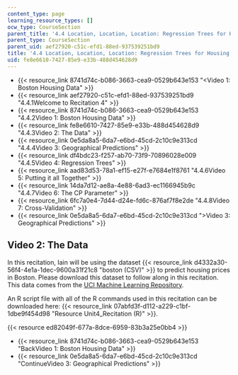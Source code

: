 ```yaml
---
content_type: page
learning_resource_types: []
ocw_type: CourseSection
parent_title: '4.4 Location, Location, Location: Regression Trees for Housing Data  (Recitation)'
parent_type: CourseSection
parent_uid: aef27920-c51c-efd1-88ed-937539251bd9
title: '4.4 Location, Location, Location: Regression Trees for Housing Data  (Recitation)'
uid: fe8e6610-7427-85e9-e33b-488d454628d9
---
```


*   {{< resource_link 8741d74c-b086-3663-cea9-0529b643e153 "\<Video 1: Boston Housing Data" >}}
*   {{< resource_link aef27920-c51c-efd1-88ed-937539251bd9 "4.4.1Welcome to Recitation 4" >}}
*   {{< resource_link 8741d74c-b086-3663-cea9-0529b643e153 "4.4.2Video 1: Boston Housing Data" >}}
*   {{< resource_link fe8e6610-7427-85e9-e33b-488d454628d9 "4.4.3Video 2: The Data" >}}
*   {{< resource_link 0e5da8a5-6da7-e6bd-45cd-2c10c9e313cd "4.4.4Video 3: Geographical Predictions" >}}
*   {{< resource_link df4bdc23-f257-ab70-73f9-70896028e009 "4.4.5Video 4: Regression Trees" >}}
*   {{< resource_link aad83d53-78a1-ef15-e27f-e7684e1f8761 "4.4.6Video 5: Putting it all Together" >}}
*   {{< resource_link 14da7d12-ae8a-4e88-6ad3-ec1166945b9c "4.4.7Video 6: The CP Parameter" >}}
*   {{< resource_link 6fc7a0e4-7d44-d24e-fd6c-876af7f8e2de "4.4.8Video 7: Cross-Validation" >}}
*   {{< resource_link 0e5da8a5-6da7-e6bd-45cd-2c10c9e313cd "\>Video 3: Geographical Predictions" >}}

Video 2: The Data
-----------------

In this recitation, Iain will be using the dataset {{< resource_link d4332a30-56f4-4e1a-1dec-9600a31f21c8 "boston (CSV)" >}} to predict housing prices in Boston. Please download this dataset to follow along in this recitation. This data comes from the [UCI Machine Learning Repository](http://archive.ics.uci.edu/ml/index.php).

An R script file with all of the R commands used in this recitation can be downloaded here: {{< resource_link 07abfd3f-d112-a229-c1bf-1dbe9f454d98 "Resource Unit4\_Recitation (R)" >}}.

{{< resource ed82049f-677a-8dce-6959-83b3a25e0bb4 >}}

*   {{< resource_link 8741d74c-b086-3663-cea9-0529b643e153 "BackVideo 1: Boston Housing Data" >}}
*   {{< resource_link 0e5da8a5-6da7-e6bd-45cd-2c10c9e313cd "ContinueVideo 3: Geographical Predictions" >}}